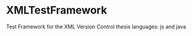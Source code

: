 XMLTestFramework
================

Test Framework for the XML Version Control thesis
languages: js and java
